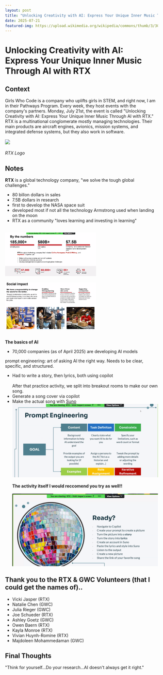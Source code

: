 ```yaml
---
layout: post
title: "Unlocking Creativity with AI: Express Your Unique Inner Music Through AI with RTX"
date: 2025-07-21
featured-img: https://upload.wikimedia.org/wikipedia/commons/thumb/3/30/RTX_Raytheon_Technologies_logo.svg/1200px-RTX_Raytheon_Technologies_logo.svg.png
---
```

# Unlocking Creativity with AI: Express Your Unique Inner Music Through AI with RTX

## Context
Girls Who Code is a company who uplifts girls in STEM, and right now, I am in their Pathways Program. Every week, they host events with the company's partners. Monday, July 21st, the event is called "Unlocking Creativity with AI: Express Your Unique Inner Music Through AI with RTX." RTX is a multinational conglomerate mostly managing technologies. Their main products are aircraft engines, avionics, mission systems, and integrated defense systems, but they also work in software.
<br><br>
<img src="https://upload.wikimedia.org/wikipedia/commons/thumb/3/30/RTX_Raytheon_Technologies_logo.svg/1200px-RTX_Raytheon_Technologies_logo.svg.png" width="300"/> 
<br><br>
*RTX Logo*

## Notes
**RTX** is a global technology company, "we solve the tough global challenges."
- 80 billon dollars in sales
- 7.5B dollars in research
- first to develop the NASA space suit
- developed most if not all the technology Armstrong used when landing on the moon
- RTX as a community "loves learning and investing in learning"
<br><br>
<img src="https://github.com/CaptainSapphire/PH-s-Blog/blob/main/assets/July%202025/Screenshot%202025-07-21%20090735.png?raw=true" width="300"/> 
<br><br>
<img src="https://github.com/CaptainSapphire/PH-s-Blog/blob/main/assets/July%202025/Screenshot%202025-07-21%20090810.png?raw=true" width="300"/> 
<br><br>

**The basics of AI**
- 70,000 companies (as of April 2025) are developing AI models

prompt engineering: art of asking AI the right way. Needs to be clear, specific, and structured. 
- Had to write a story, then lyrics, both using copilot
<br><br>
After that practice activity, we split into breakout rooms to make our own song.
- Generate a song cover via copilot
- Make the actual song with [Suno](https://suno.com/home)
![Prompt Engineering RTX](https://github.com/CaptainSapphire/PH-s-Blog/blob/main/assets/July%202025/Screenshot%202025-07-21%20091315.png?raw=true)
<br><br>
**The activity itself I would reccomend you try as well!!** <br><br>
![The Activity RTX](https://github.com/CaptainSapphire/PH-s-Blog/blob/main/assets/July%202025/Screenshot%202025-07-21%20092325.png?raw=true)


## Thank you to the RTX & GWC Volunteers (that I could get the names of)..
-  Vicki Jasper (RTX)
-  Natalie Chen (GWC)
-  Julia Rieger (GWC)
-  Joe Schueder (RTX)
-  Ashley Goetz (GWC)
-  Owen Baern (RTX)
-   Kayla Monroe (RTX)
-   Vivian Huynh-Romine (RTX)
-   Majdoleen Mohammedaman (GWC)

## Final Thoughts
"Think for yourself...Do your research...AI doesn't always get it right."
